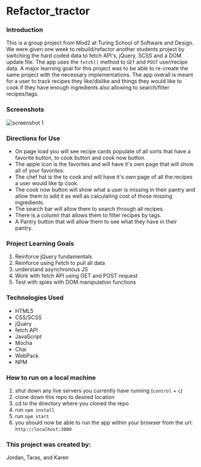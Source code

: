 # Refactor_tractor

### Introduction
This is a group project from Mod2 at Turing School of Software and Design. We were given one week to rebuild/refactor another students project by switching the hard coded data to fetch API's, jQuery, SCSS and a DOM update file. The app uses the `fetch()` method to `GET` and `POST`  user/recipe data. A major learning goal for this project was to be able to re-create the same project with the necessary implementations. The app overall is meant for a user to track recipes they like/dislike and things they would like to cook if they have enough ingredients also allowing to search/filter recipes/tags.

### Screenshots
![screenshot 1](https://user-images.githubusercontent.com/52137660/75312489-4991b780-5817-11ea-9a33-c172a742a8ea.png)

### Directions for Use
- On page load you will see recipe cards populate of all sorts that have a favorite button, to cook button and cook now button.
- The apple icon is the favorites and will have it's own page that will show all of your favorites.
- The chef hat is the to cook and will have it's own page of all the recipes a user would like tp cook.
- The cook now button will show what a user is missing in their pantry and allow them to add it as well as calculating cost of those missing ingredients.
- The search bar will allow them to search through all recipes.
- There is a column that allows them to filter recipes by tags.
- A Pantry button that will allow them to see what they have in their pantry.

### Project Learning Goals  
1. Reinforce jQuery fundamentals
2. Reinforce using Fetch to pull all data
3. understand asynchronous JS 
4. Work with fetch API using GET and POST request
5. Test with spies with DOM manipulation functions

### Technologies Used
- HTML5
- CSS/SCSS
- jQuery
- fetch API
- JavaScript
- Mocha
- Chai
- WebPack
- NPM

### How to run on a local machine
1. shut down any live servers you currently have running (`control` + `c`)
2. clone down this repo to desired location
3. cd to the directory where you cloned the repo
4. run `npm install`
5. run `npm start`
6. you should now be able to run the app within your browser from the url: `http://localhost:3000`

### This project was created by:
Jordan, Taras, and Karen
